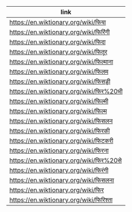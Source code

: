 |link|
|----|
|https://en.wiktionary.org/wiki/फिया|
|https://en.wiktionary.org/wiki/फिरिंगी|
|https://en.wiktionary.org/wiki/फिदा|
|https://en.wiktionary.org/wiki/फितूर|
|https://en.wiktionary.org/wiki/फिल्माना|
|https://en.wiktionary.org/wiki/फिलम|
|https://en.wiktionary.org/wiki/फिसड्डी|
|https://en.wiktionary.org/wiki/फिर%20भी|
|https://en.wiktionary.org/wiki/फिल्मी|
|https://en.wiktionary.org/wiki/फिल्म|
|https://en.wiktionary.org/wiki/फिसलन|
|https://en.wiktionary.org/wiki/फिरकी|
|https://en.wiktionary.org/wiki/फिटकरी|
|https://en.wiktionary.org/wiki/फिरना|
|https://en.wiktionary.org/wiki/फिर%20से|
|https://en.wiktionary.org/wiki/फिरंगी|
|https://en.wiktionary.org/wiki/फिसलना|
|https://en.wiktionary.org/wiki/फिर|
|https://en.wiktionary.org/wiki/फिरिश्ता|

